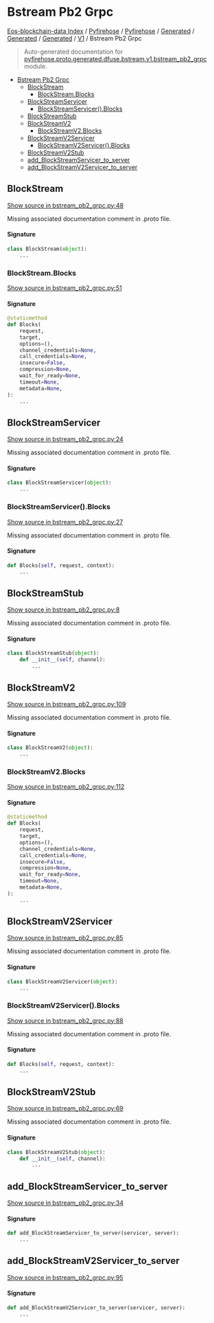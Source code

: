 # Bstream Pb2 Grpc

[Eos-blockchain-data Index](../../../../../../README.md#eos-blockchain-data-index) /
[Pyfirehose](../../../../../index.md#pyfirehose) /
[Pyfirehose](../../../../../index.md#pyfirehose) /
[Generated](../../../index.md#generated) /
[Generated](../../../index.md#generated) /
[Generated](../../../index.md#generated) /
[V1](./index.md#v1) /
Bstream Pb2 Grpc

> Auto-generated documentation for [pyfirehose.proto.generated.dfuse.bstream.v1.bstream_pb2_grpc](https://github.com/Krow10/eos-blockchain-data/blob/main/pyfirehose/proto/generated/dfuse/bstream/v1/bstream_pb2_grpc.py) module.

- [Bstream Pb2 Grpc](#bstream-pb2-grpc)
  - [BlockStream](#blockstream)
    - [BlockStream.Blocks](#blockstreamblocks)
  - [BlockStreamServicer](#blockstreamservicer)
    - [BlockStreamServicer().Blocks](#blockstreamservicer()blocks)
  - [BlockStreamStub](#blockstreamstub)
  - [BlockStreamV2](#blockstreamv2)
    - [BlockStreamV2.Blocks](#blockstreamv2blocks)
  - [BlockStreamV2Servicer](#blockstreamv2servicer)
    - [BlockStreamV2Servicer().Blocks](#blockstreamv2servicer()blocks)
  - [BlockStreamV2Stub](#blockstreamv2stub)
  - [add_BlockStreamServicer_to_server](#add_blockstreamservicer_to_server)
  - [add_BlockStreamV2Servicer_to_server](#add_blockstreamv2servicer_to_server)

## BlockStream

[Show source in bstream_pb2_grpc.py:48](https://github.com/Krow10/eos-blockchain-data/blob/main/pyfirehose/proto/generated/dfuse/bstream/v1/bstream_pb2_grpc.py#L48)

Missing associated documentation comment in .proto file.

#### Signature

```python
class BlockStream(object):
    ...
```

### BlockStream.Blocks

[Show source in bstream_pb2_grpc.py:51](https://github.com/Krow10/eos-blockchain-data/blob/main/pyfirehose/proto/generated/dfuse/bstream/v1/bstream_pb2_grpc.py#L51)

#### Signature

```python
@staticmethod
def Blocks(
    request,
    target,
    options=(),
    channel_credentials=None,
    call_credentials=None,
    insecure=False,
    compression=None,
    wait_for_ready=None,
    timeout=None,
    metadata=None,
):
    ...
```



## BlockStreamServicer

[Show source in bstream_pb2_grpc.py:24](https://github.com/Krow10/eos-blockchain-data/blob/main/pyfirehose/proto/generated/dfuse/bstream/v1/bstream_pb2_grpc.py#L24)

Missing associated documentation comment in .proto file.

#### Signature

```python
class BlockStreamServicer(object):
    ...
```

### BlockStreamServicer().Blocks

[Show source in bstream_pb2_grpc.py:27](https://github.com/Krow10/eos-blockchain-data/blob/main/pyfirehose/proto/generated/dfuse/bstream/v1/bstream_pb2_grpc.py#L27)

Missing associated documentation comment in .proto file.

#### Signature

```python
def Blocks(self, request, context):
    ...
```



## BlockStreamStub

[Show source in bstream_pb2_grpc.py:8](https://github.com/Krow10/eos-blockchain-data/blob/main/pyfirehose/proto/generated/dfuse/bstream/v1/bstream_pb2_grpc.py#L8)

Missing associated documentation comment in .proto file.

#### Signature

```python
class BlockStreamStub(object):
    def __init__(self, channel):
        ...
```



## BlockStreamV2

[Show source in bstream_pb2_grpc.py:109](https://github.com/Krow10/eos-blockchain-data/blob/main/pyfirehose/proto/generated/dfuse/bstream/v1/bstream_pb2_grpc.py#L109)

Missing associated documentation comment in .proto file.

#### Signature

```python
class BlockStreamV2(object):
    ...
```

### BlockStreamV2.Blocks

[Show source in bstream_pb2_grpc.py:112](https://github.com/Krow10/eos-blockchain-data/blob/main/pyfirehose/proto/generated/dfuse/bstream/v1/bstream_pb2_grpc.py#L112)

#### Signature

```python
@staticmethod
def Blocks(
    request,
    target,
    options=(),
    channel_credentials=None,
    call_credentials=None,
    insecure=False,
    compression=None,
    wait_for_ready=None,
    timeout=None,
    metadata=None,
):
    ...
```



## BlockStreamV2Servicer

[Show source in bstream_pb2_grpc.py:85](https://github.com/Krow10/eos-blockchain-data/blob/main/pyfirehose/proto/generated/dfuse/bstream/v1/bstream_pb2_grpc.py#L85)

Missing associated documentation comment in .proto file.

#### Signature

```python
class BlockStreamV2Servicer(object):
    ...
```

### BlockStreamV2Servicer().Blocks

[Show source in bstream_pb2_grpc.py:88](https://github.com/Krow10/eos-blockchain-data/blob/main/pyfirehose/proto/generated/dfuse/bstream/v1/bstream_pb2_grpc.py#L88)

Missing associated documentation comment in .proto file.

#### Signature

```python
def Blocks(self, request, context):
    ...
```



## BlockStreamV2Stub

[Show source in bstream_pb2_grpc.py:69](https://github.com/Krow10/eos-blockchain-data/blob/main/pyfirehose/proto/generated/dfuse/bstream/v1/bstream_pb2_grpc.py#L69)

Missing associated documentation comment in .proto file.

#### Signature

```python
class BlockStreamV2Stub(object):
    def __init__(self, channel):
        ...
```



## add_BlockStreamServicer_to_server

[Show source in bstream_pb2_grpc.py:34](https://github.com/Krow10/eos-blockchain-data/blob/main/pyfirehose/proto/generated/dfuse/bstream/v1/bstream_pb2_grpc.py#L34)

#### Signature

```python
def add_BlockStreamServicer_to_server(servicer, server):
    ...
```



## add_BlockStreamV2Servicer_to_server

[Show source in bstream_pb2_grpc.py:95](https://github.com/Krow10/eos-blockchain-data/blob/main/pyfirehose/proto/generated/dfuse/bstream/v1/bstream_pb2_grpc.py#L95)

#### Signature

```python
def add_BlockStreamV2Servicer_to_server(servicer, server):
    ...
```


